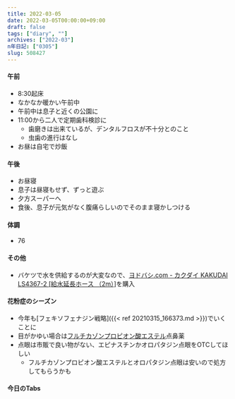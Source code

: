 ```yaml
---
title: 2022-03-05
date: 2022-03-05T00:00:00+09:00
draft: false
tags: ["diary", ""]
archives: ["2022-03"]
n年日記: ["0305"]
slug: 508427
---
```

#### 午前
- 8:30起床
- なかなか暖かい午前中
- 午前中は息子と近くの公園に
- 11:00から二人で定期歯科検診に
  - 歯磨きは出来ているが、デンタルフロスが不十分とのこと
  - 虫歯の進行はなし
- お昼は自宅で炒飯
#### 午後
- お昼寝
- 息子は昼寝もせず、ずっと遊ぶ
- 夕方スーパーへ
- 食後、息子が元気がなく腹痛らしいのでそのまま寝かしつける
#### 体調
- 76
#### その他
- バケツで水を供給するのが大変なので、[ヨドバシ.com - カクダイ KAKUDAI LS4367-2 [給水延長ホース （2m）]](https://www.yodobashi.com/product-detail/100000001000260051/)を購入
#### 花粉症のシーズン
- 今年も[フェキソフェナジン戦略]({{< ref 20210315_166373.md >}})でいくことに
- 目がかゆい場合は[フルチカゾンプロピオン酸エステル](https://www.flunase.jp/)点鼻薬
- 点眼は市販で良い物がない、エピナスチンかオロパタジン点眼をOTCしてほしい
  - フルチカゾンプロピオン酸エステルとオロパタジン点眼は安いので処方してもらうかも
#### 今日のTabs
